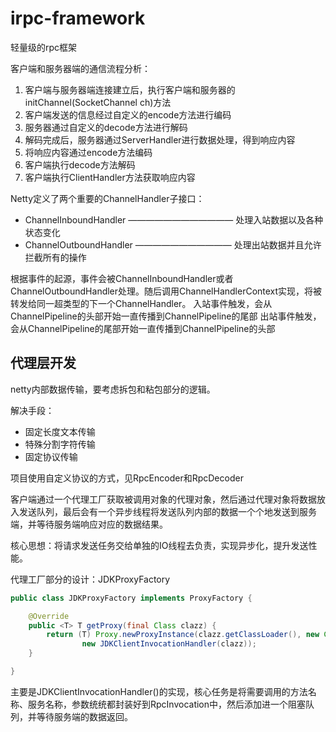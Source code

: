 # irpc-framework
轻量级的rpc框架

客户端和服务器端的通信流程分析：

1. 客户端与服务器端连接建立后，执行客户端和服务器的initChannel(SocketChannel ch)方法
2. 客户端发送的信息经过自定义的encode方法进行编码
3. 服务器通过自定义的decode方法进行解码
4. 解码完成后，服务器通过ServerHandler进行数据处理，得到响应内容
5. 将响应内容通过encode方法编码
6. 客户端执行decode方法解码
7. 客户端执行ClientHandler方法获取响应内容

Netty定义了两个重要的ChannelHandler子接口：
- ChannelInboundHandler ———————————— 处理入站数据以及各种状态变化
- ChannelOutboundHandler ——————————— 处理出站数据并且允许拦截所有的操作

根据事件的起源，事件会被ChannelInboundHandler或者ChannelOutboundHandler处理。随后调用ChannelHandlerContext实现，将被转发给同一超类型的下一个ChannelHandler。
入站事件触发，会从ChannelPipeline的头部开始一直传播到ChannelPipeline的尾部
出站事件触发，会从ChannelPipeline的尾部开始一直传播到ChannelPipeline的头部

## 代理层开发

netty内部数据传输，要考虑拆包和粘包部分的逻辑。

解决手段：
- 固定长度文本传输
- 特殊分割字符传输
- 固定协议传输

项目使用自定义协议的方式，见RpcEncoder和RpcDecoder

客户端通过一个代理工厂获取被调用对象的代理对象，然后通过代理对象将数据放入发送队列，最后会有一个异步线程将发送队列内部的数据一个个地发送到服务端，并等待服务端响应对应的数据结果。

核心思想：将请求发送任务交给单独的IO线程去负责，实现异步化，提升发送性能。

代理工厂部分的设计：JDKProxyFactory
```java
public class JDKProxyFactory implements ProxyFactory {

    @Override
    public <T> T getProxy(final Class clazz) {
        return (T) Proxy.newProxyInstance(clazz.getClassLoader(), new Class[]{clazz},
                new JDKClientInvocationHandler(clazz));
    }

}
```
主要是JDKClientInvocationHandler()的实现，核心任务是将需要调用的方法名称、服务名称，参数统统都封装好到RpcInvocation中，然后添加进一个阻塞队列，并等待服务端的数据返回。


